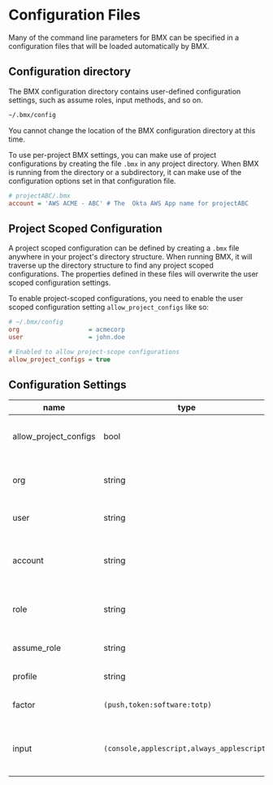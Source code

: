 # Configuration Files

Many of the command line parameters for BMX can be specified in a configuration files that will be loaded automatically by BMX.

## Configuration directory

The BMX configuration directory contains user-defined configuration settings, such as assume roles, input methods, and so on.

```bash
~/.bmx/config
```

You cannot change the location of the BMX configuration directory at this time.

To use per-project BMX settings, you can make use of project configurations by creating the file `.bmx` in any project directory. When BMX is running from the directory or a subdirectory, it can make use of the configuration options set in that configuration file.

```ini
# projectABC/.bmx
account = 'AWS ACME - ABC' # The  Okta AWS App name for projectABC
```

## Project Scoped Configuration

A project scoped configuration can be defined by creating a `.bmx` file anywhere in your project's directory structure. When running BMX, it will traverse up the directory structure to find any project scoped configurations. The properties defined in these files will overwrite the user scoped configuration settings.

To enable project-scoped configurations, you need to enable the user scoped configuration setting `allow_project_configs` like so:

```ini
# ~/.bmx/config
org                   = acmecorp   
user                  = john.doe

# Enabled to allow project-scope configurations
allow_project_configs = true
```

## Configuration Settings

|name|type|default|description|
| --- | --- | --- | --- |
| allow_project_configs | bool | `false` | If `true` enables project scoped configurations, otherwise disabled |
| org | string | `-` | The Okta organization name. See your okta url https://{org}.okta.com/ |
| user | string | `-` | Your Okta username. Typically `first.lastname` |
| account | string | `-` | The Okta AWS App name for the AWS Account. This is not the same as the AWS account name |
| role | string | `-` | The AWS SSO SAML role to use when connecting to the AWS Account |
| assume_role | string | `-` | An AWS role arn that will be assumed as the last step in `bmx print` |
| profile | string | `-` | The name of the write profile for `bmx write` |
| factor | `(push,token:software:totp)` | `-` | The desired multi-factor authentication factor-type to use |
| input | `(console,applescript,always_applescript)` | `console` | The intended behaviour for requesting user input. See [input](./input.md) documentation. |

